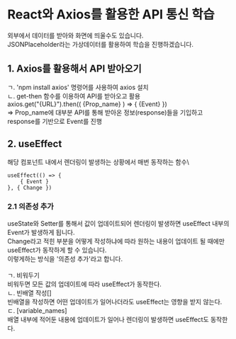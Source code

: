 # React와 Axios를 활용한 API 통신 학습
외부에서 데이터를 받아와 화면에 띄울수도 있습니다.\
JSONPlaceholder라는 가상데이터를 활용하여 학습을 진행하겠습니다.

## 1. Axios를 활용해서 API 받아오기
ㄱ. 'npm install axios' 명령어를 사용하여 axios 설치\
ㄴ. get-then 함수를 이용하여 API를 받아오고 활용\
axios.get("{URL}").then(( {Prop_name} ) => { {Event} })\
=> Prop_name에 대부분 API를 통해 받아온 정보(response)들을 기입하고 response를 기반으로 Event를 진행

## 2. useEffect
해당 컴포넌트 내에서 렌더링이 발생하는 상황에서 매번 동작하는 함수\

```react
useEffect(() => {
    { Event }
}, { Change })
```

### 2.1 의존성 추가
useState와 Setter를 통해서 값이 업데이트되어 렌더링이 발생하면 useEffect 내부의 Event가 발생하게 됩니다.\
Change라고 적힌 부분을 어떻게 작성하냐에 따라 원하는 내용이 업데이트 될 때에만 useEffect가 동작하게 할 수 있습니다.\
이렇게하는 방식을 '의존성 추가'라고 합니다.\
\
ㄱ. 비워두기\
비워두면 모든 값의 업데이트에 따라 useEffect가 동작한다.\
ㄴ. 빈배열 작성[]\
빈배열을 작성하면 어떤 업데이트가 일어나더라도 useEffect는 영향을 받지 않는다.\
ㄷ. [variable_names]\
배열 내부에 적어둔 내용에 업데이트가 일어나 렌더링이 발생하면 useEffect도 동작한다.
